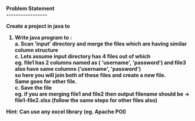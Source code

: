 <h4>
Problem Statement<br>
-----------------<br>

Create a project in java to<br>

1. Write java program to :<br>
    a. Scan 'input' directory and merge the files which are having similar column structure <br>
    c. Lets assume input directory has 4 files out of which<br>
        eg. file1 has 2 columns named as ( 'username', 'password') and file3 also have same columns ('username', 'password')<br>
        so here you will join both of these files and create a new file. <br>
        Same goes for other file.<br>
    c. Save the file<br>
       eg. if you are merging file1 and file2 then output filename should be -> file1-file2.xlsx (follow the same steps for other files also)<br>

Hint: Can use any excel library (eg. Apache POI)<br>
</h4>

